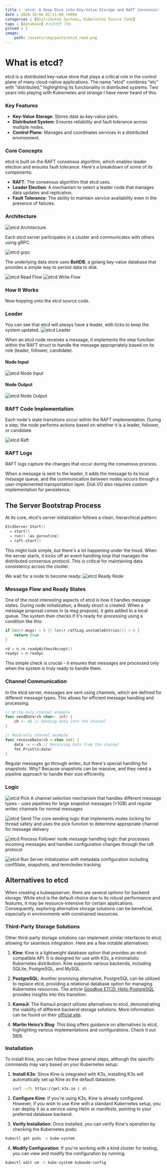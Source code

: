 ```yaml
---
title : 'etcd: A Deep Dive into Key-Value Storage and RAFT Consensus'
date : 2024-10-04 02:11:00 +0900
categories : [Distributed Systems, Kubernetes Source Code]
tags : [database] #소문자만 가능
pinned : 1
image:
    path: /assets/img/posts/etcd_read.png
---
```

# What is etcd?

etcd is a distributed key-value store that plays a critical role in the control plane of many cloud-native applications. The name "etcd" combines "etc" with "distributed," highlighting its functionality in distributed systems. Two years into playing with Kubernetes and strange I have never heard of this.

### Key Features

- **Key-Value Storage**: Stores data as key-value pairs.
- **Distributed System**: Ensures reliability and fault tolerance across multiple nodes.
- **Control Plane**: Manages and coordinates services in a distributed environment.

### Core Concepts
etcd is built on the RAFT consensus algorithm, which enables leader election and ensures fault tolerance. Here's a breakdown of some of its components:

- **RAFT**: The consensus algorithm that etcd uses.
- **Leader Election**: A mechanism to select a leader node that manages data updates and replication.
- **Fault Tolerance**: The ability to maintain service availability even in the presence of failures.

### Architecture

![etcd Architecture](/assets/img/posts/etcd_arch.png)

Each etcd server participates in a cluster and communicates with others using gRPC. 

![etcd grpc](/assets/img/posts/etcd_grpc.png)

The underlying data store uses **BoltDB**, a golang key-value database that provides a simple way to persist data to disk.

![etcd Read Flow](/assets/img/posts/etcd_read.png)
![etcd Write Flow](/assets/img/posts/etcd_write.png)

### How It Works
Now hopping onto the etcd source code.

### Leader
You can see that etcd will always have a leader, with ticks to keep the system updated.
![etcd Leader](/assets/img/posts/etcd_leader.png)


When an etcd node receives a message, it implements the step function within the RAFT struct to handle the message appropriately based on its role (leader, follower, candidate).

#### Node Input

![etcd Node Input](/assets/img/posts/node_input.png)

#### Node Output

![etcd Node Output](/assets/img/posts/node_output.png)

### RAFT Code Implementation

Each node's state transitions occur within the RAFT implementation. During a step, the node performs actions based on whether it is a leader, follower, or candidate.

![etcd Raft](/assets/img/posts/etcd_raft.png)

### RAFT Logs

RAFT logs capture the changes that occur during the consensus process.

When a message is sent to the leader, it adds the message to its local message queue, and the communication between nodes occurs through a user-implemented transportation layer. Disk I/O also requires custom implementation for persistence.

## The Server Bootstrap Process

At its core, etcd's server initialization follows a clean, hierarchical pattern:
```go
EtcdServer.Start() 
  → start() 
  → run() (as goroutine)
  → raft.start()
```
This might look simple, but there's a lot happening under the hood. When the server starts, it kicks off an event handling loop that manages the distributed consensus protocol. This is critical for maintaining data consistency across the cluster.

We wait for a node to become ready:
![etcd Ready Node](/assets/img/posts/node_ready.png)

### Message Flow and Ready States
One of the most interesting aspects of etcd is how it handles message states. During node initialization, a Ready struct is created. When a message proposal comes in (a msg propose), it gets added to a local queue. The system then checks if it's ready for processing using a condition like this:

```go
if len(r.msgs) > 0 || len(r.raftLog.unstableEntries()) > 0 {
    return true
}

rd = n.rn.readyWithoutAccept()
readyc = n.readyc
```
This simple check is crucial - it ensures that messages are processed only when the system is truly ready to handle them.

### Channel Communication

In the etcd server, messages are sent using channels, which are defined for different message types. This allows for efficient message handling and processing.

```go
// Write-only channel example
func sendData(ch chan<- int) {
    ch <- 42 // Sending data into the channel
}

// Read-only channel example
func receiveData(ch <-chan int) {
    data := <-ch // Receiving data from the channel
    fmt.Println(data)
}
```
Regular messages go through writec, but there's special handling for snapshots. Why? Because snapshots can be massive, and they need a pipeline approach to handle their size efficiently.

### Logic

![etcd Pick](/assets/img/posts/etcd_pick.png)
A channel selection mechanism that handles different message types - uses pipelines for large snapshot messages (>1GB) and regular writec channels for normal messages

![etcd Send](/assets/img/posts/etcd_send.png)
The core sending logic that implements mutex locking for thread safety and uses the pick function to determine appropriate channel for message delivery

![etcd Process](/assets/img/posts/etcd_process.png)
Follower node message handling logic that processes incoming messages and handles configuration changes through the raft protocol

![etcd Run](/assets/img/posts/etcd_run.png)
Server initialization with metadata configuration including confState, snapshots, and term/index tracking

## Alternatives to etcd

When creating a kubeapiserver, there are several options for backend storage. While etcd is the default choice due to its robust performance and features, it may be resource-intensive for certain applications. Consequently, exploring alternative storage solutions can be beneficial, especially in environments with constrained resources.

### Third-Party Storage Solutions

Other third-party storage solutions can implement similar interfaces to etcd, allowing for seamless integration. Here are a few notable alternatives:

1. **Kine**: Kine is a lightweight database option that provides an etcd-compatible API. It is designed for use with K3s, a minimalistic Kubernetes distribution. Kine supports various backends, including SQLite, PostgreSQL, and MySQL.

2. **PostgreSQL**: Another promising alternative, PostgreSQL can be utilized to replace etcd, providing a relational database option for managing Kubernetes resources. The article [Goodbye ETCD, Hello PostgreSQL](https://betterprogramming.pub/goodbye-etcd-hello-postgresql-running-kubernetes-with-an-sql-database-7e1b2e9b5f8f) provides insights into this transition.

3. **KamaJi**: The KamaJi project utilizes alternatives to etcd, demonstrating the viability of different backend storage solutions. More information can be found on their [official site](https://kamaji.clastix.io/).

4. **Martin Heinz’s Blog**: This blog offers guidance on alternatives to etcd, highlighting various implementations and configurations. Check it out [here](https://martinheinz.dev/blog/100).

### Installation

To install Kine, you can follow these general steps, although the specific commands may vary based on your Kubernetes setup:

1. **Install K3s**: Since Kine is integrated with K3s, installing K3s will automatically set up Kine as the default datastore.

   ```bash
   curl -sfL https://get.k3s.io | sh -
   ```
2. **Configure Kine**: If you're using K3s, Kine is already configured. However, if you wish to use Kine with a standard Kubernetes setup, you can deploy it as a service using Helm or manifests, pointing to your preferred database backend.

3. **Verify Installation**: Once installed, you can verify Kine's operation by checking the Kubernetes pods:

```bash
kubectl get pods -n kube-system
```
4. **Modify Configuration**: If you're working with a kind cluster for testing, you can view and modify the configuration by running:

```bash
kubectl edit cm -n kube-system kubeadm-config
```